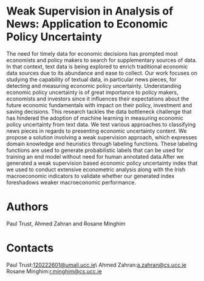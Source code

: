 # Weak Supervision in Analysis of News: Application to Economic Policy Uncertainty
The need for timely data for economic decisions has prompted  most economists and policy makers to search for supplementary sources of data. In that context, text data is being explored to enrich traditional economic data sources due to its abundance and ease to collect. Our work  focuses on studying the capability of textual data, in particular news pieces, for detecting and measuring economic policy uncertainty. Understanding economic policy uncertainty is of great importance to policy makers, economists and investors since it influences  their expectations about the future economic fundamentals with impact on their policy, investment and saving decisions. This research tackles the data bottleneck challenge that has hindered the adoption of machine learning in measuring economic policy uncertainty from text data. We test various approaches to classifying news pieces in regards to presenting economic uncertainty content. We propose a solution involving a weak supervision approach, which expresses domain knowledge and heuristics through labeling functions. These labeling functions are used to generate probabilistic labels that can be used for training an end model without need for human annotated data.After we generated a weak supervision based economic policy uncertainty index that we used to conduct extensive econometric analysis along with the Irish macroeconomic indicators to validate whether our generated index foreshadows weaker macroeconomic performance.

# Authors
Paul Trust, Ahmed Zahran and Rosane Minghim

# Contacts
Paul Trust:120222601@umail.ucc.ie\\
Ahmed Zahran:a.zahran@cs.ucc.ie
Rosane Minghim:r.minghim@cs.ucc.ie

